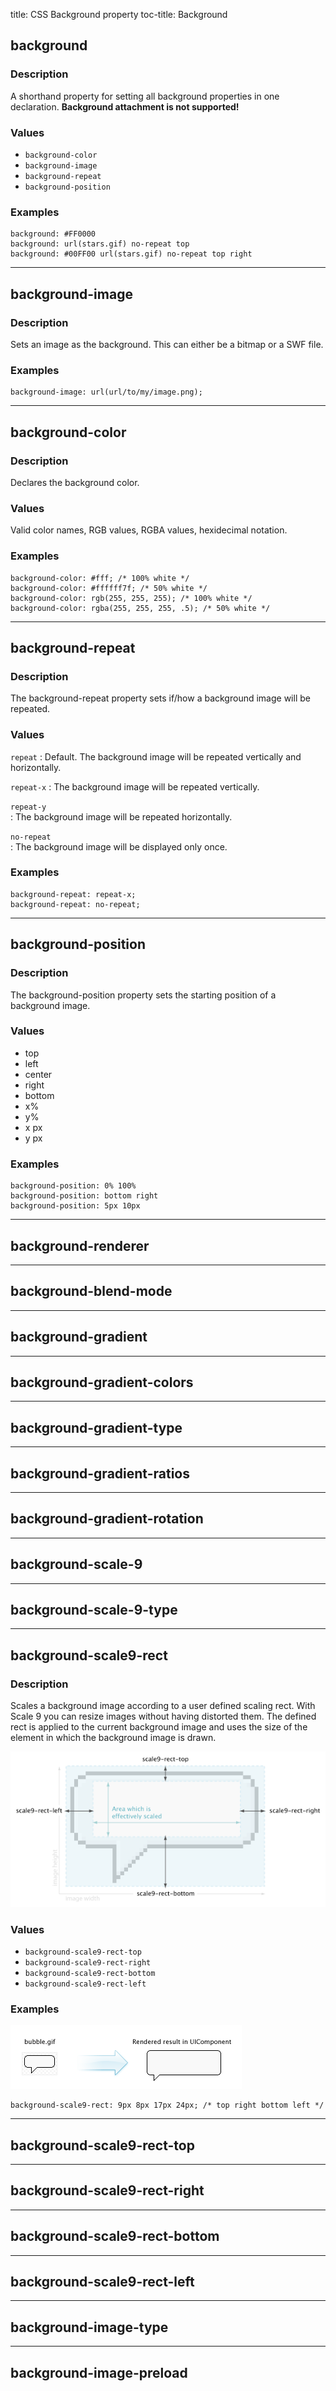 title: CSS Background property
toc-title: Background


## background

### Description
A shorthand property for setting all background properties in one declaration. __Background attachment
is not supported!__

### Values
* `background-color`
* `background-image`
* `background-repeat`
* `background-position`

### Examples
	background: #FF0000
	background: url(stars.gif) no-repeat top
	background: #00FF00 url(stars.gif) no-repeat top right

***

## background-image

### Description
Sets an image as the background. This can either be a bitmap or a SWF file.

### Examples
	background-image: url(url/to/my/image.png);

***

## background-color

### Description
Declares the background color.

### Values
Valid color names, RGB values, RGBA values, hexidecimal notation.

### Examples
	background-color: #fff; /* 100% white */
	background-color: #ffffff7f; /* 50% white */
	background-color: rgb(255, 255, 255); /* 100% white */
	background-color: rgba(255, 255, 255, .5); /* 50% white */

***

## background-repeat

### Description
The background-repeat property sets if/how a background image will be repeated.

### Values
`repeat`
: Default. The background image will be repeated vertically and horizontally.

`repeat-x`
: The background image will be repeated vertically.

`repeat-y`  
: The background image will be repeated horizontally.

`no-repeat`  
: The background image will be displayed only once.

### Examples
	background-repeat: repeat-x;
	background-repeat: no-repeat;


***

## background-position

### Description
The background-position property sets the starting position of a background image.

### Values
* top
* left
* center
* right
* bottom
* x%
* y%
* x px
* y px

### Examples
	background-position: 0% 100%
	background-position: bottom right
	background-position: 5px 10px


***

## background-renderer

***

## background-blend-mode

***

## background-gradient

***

## background-gradient-colors

***

## background-gradient-type

***

## background-gradient-ratios

***

## background-gradient-rotation

***

## background-scale-9

***

## background-scale-9-type

***

## background-scale9-rect

### Description
Scales a background image according to a user defined scaling rect. With Scale 9 you can resize 
images without having distorted them. The defined rect is applied to the current background image
and uses the size of the element in which the background image is drawn.

![Scale9grid](images/scale9grid.gif)

### Values
* `background-scale9-rect-top`
* `background-scale9-rect-right`
* `background-scale9-rect-bottom`
* `background-scale9-rect-left`

### Examples
![Scale9example](images/scale9example.gif)

	background-scale9-rect: 9px 8px 17px 24px; /* top right bottom left */

***

## background-scale9-rect-top

***

## background-scale9-rect-right

***

## background-scale9-rect-bottom

***

## background-scale9-rect-left

***

## background-image-type

***

## background-image-preload